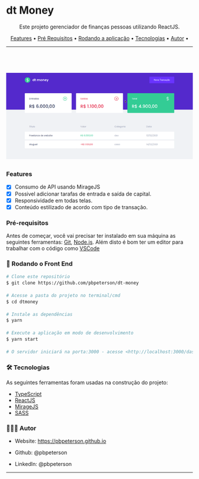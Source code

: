 # dt Money

<p align="center">Este projeto gerenciador de finanças pessoas utilizando ReactJS.</p>

<p align="center">
 <a href="#features">Features</a> •
 <a href="#pré-requisitos">Pré Requisitos</a> • 
 <a href="#rodando-o-front-end">Rodando a aplicação</a> • 
 <a href="#tecnologias">Tecnologias</a> •
 <a href="#autor">Autor</a> •

</p>

---

<br>

<h1 align="center">
  <img alt="dtmoney" title="dtmoney" src="./github/dtmoney.gif" />
</h1>

### Features

- [x] Consumo de API usando MirageJS
- [x] Possivel adicionar tarafas de entrada e saída de capital.
- [x] Responsividade em todas telas.
- [x] Conteúdo estilizado de acordo com tipo de transação.

### Pré-requisitos

Antes de começar, você vai precisar ter instalado em sua máquina as seguintes ferramentas:
[Git](https://git-scm.com), [Node.js](https://nodejs.org/en/).
Além disto é bom ter um editor para trabalhar com o código como [VSCode](https://code.visualstudio.com/)

### 🎲 Rodando o Front End

```bash
# Clone este repositório
$ git clone https://github.com/pbpeterson/dt-money

# Acesse a pasta do projeto no terminal/cmd
$ cd dtmoney

# Instale as dependências
$ yarn

# Execute a aplicação em modo de desenvolvimento
$ yarn start

# O servidor iniciará na porta:3000 - acesse <http://localhost:3000/dashboard>
```

### 🛠 Tecnologias

As seguintes ferramentas foram usadas na construção do projeto:

- [TypeScript](https://www.typescriptlang.org/)
- [ReactJS](https://pt-br.reactjs.org/)
- [MirageJS](https://miragejs.com/)
- [SASS](https://sass-lang.com/)

### 👨🏾‍💻 Autor

- Website: https://pbpeterson.github.io

- Github: @pbpeterson

- LinkedIn: @pbpeterson

---
